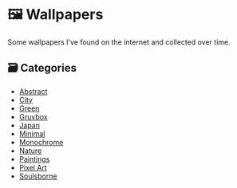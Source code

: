 # 🖼️ Wallpapers

Some wallpapers I've found on the internet and collected over time.

## 🗃️ Categories

<!-- AUTOMATED BLOCK START -->

- [Abstract](./wallpapers/abstract/README.md)
- [City](./wallpapers/city/README.md)
- [Green](./wallpapers/green/README.md)
- [Gruvbox](./wallpapers/gruvbox/README.md)
- [Japan](./wallpapers/japan/README.md)
- [Minimal](./wallpapers/minimal/README.md)
- [Monochrome](./wallpapers/monochrome/README.md)
- [Nature](./wallpapers/nature/README.md)
- [Paintings](./wallpapers/paintings/README.md)
- [Pixel Art](./wallpapers/pixel_art/README.md)
- [Soulsborne](./wallpapers/soulsborne/README.md)

<!-- AUTOMATED BLOCK END -->
